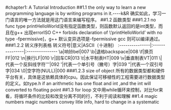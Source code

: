 #chapter1: A Tutorial Introduction
##1.1 the only way to learn a new programming language is by writing programs in it.----k&R
    确实如此，学习一门语言的唯一方法就是用这门语言来编写程序。
##1.2 函数类型
###1.2.1 no func type 
    printHelloWorld没有指定函数类型，则函数默认返回的是int类型，而且在g++ 出现errorISO C++ 
    forbids declaration of \‘printHelloWorld’ with no type -fpermissive]，g++ 默认变异选项是-fpermissive
    gcc 则可以编译通过。
###1.2.2 转义序列表格
转义符号|意义|ASCII（十进制）
:---------------|:---------------|:---------------
\a|响铃bel|007
\b|退格backspace|008
\f|换页FF|012
\n|换行LF|010
\r|回车CR|013
\t|水平制表HT|009
\v|垂直制表VT|011
\\|代表一个反斜线字符''\'|092
\'|代表一个单引号（撇号）字|039
\"|代表一个双引号字|034
\0|空字符(NULL)|000
###1.2.3 size of object
    所有的数据类型都和硬件平台有关，具体是这依赖具体的cpu。因此保证可移植性的工程需要进行数据类型的定义。如type.h 
    if an arithmetic has one float and int ,and the int will converted to floating point
##1.3 for loop
    文中用while循环来控制，对比for来看，将循环条件的比较和改变分离不同的行，不利于阅读和理解
##1.4 magic numbers
    magic numbers convey litle info, hard to change in a systematic
